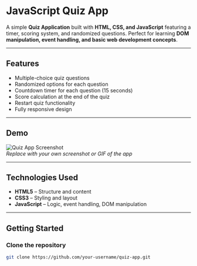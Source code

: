 # JavaScript Quiz App

A simple **Quiz Application** built with **HTML, CSS, and JavaScript** featuring a timer, scoring system, and randomized questions. Perfect for learning **DOM manipulation, event handling, and basic web development concepts**.  

---

## Features

- Multiple-choice quiz questions  
- Randomized options for each question  
- Countdown timer for each question (15 seconds)  
- Score calculation at the end of the quiz  
- Restart quiz functionality  
- Fully responsive design  

---

## Demo

![Quiz App Screenshot](screenshot.png)  
*Replace with your own screenshot or GIF of the app*  

---

## Technologies Used

- **HTML5** – Structure and content  
- **CSS3** – Styling and layout  
- **JavaScript** – Logic, event handling, DOM manipulation  

---

## Getting Started

### Clone the repository
```bash
git clone https://github.com/your-username/quiz-app.git
